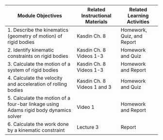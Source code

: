 
|Module Objectives | Related Instructional Materials | Related Learning Activities|
|---| ---| ---|
|1. Describe the kinematics (geometry of motion) of rigid bodies| Kasdin Ch. 8 | Homework, Quiz, and Report |
|2. Identify kinematic constraints on rigid bodies| Kasdin Ch. 8 Videos 1-3| Homework and Quiz |
|3. Calculate the motion of a system of rigid bodies| Kasdin Ch. 8 Videos 1-3| Homework and Report |
|4. Calculate the velocity and acceleration of rolling bodies| Kasdin Ch. 8 Videos 1 and 3| Homework and Quiz |
|5. Calculate the motion of a four-bar linkage using Adams rigid body dynamics solver | Video 1 | Homework and Report |
|6. Calculate the work done by a kinematic constraint | Lecture 3 | Report |

